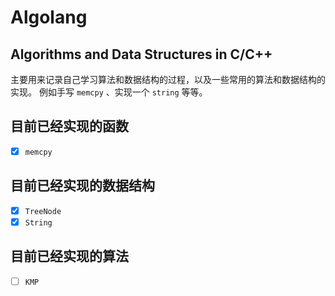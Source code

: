 # Algolang
## Algorithms and Data Structures in C/C++
主要用来记录自己学习算法和数据结构的过程，以及一些常用的算法和数据结构的实现。
例如手写 `memcpy` 、实现一个 `string` 等等。
## 目前已经实现的函数
- [x] `memcpy`

## 目前已经实现的数据结构
- [x] `TreeNode`
- [x] `String`

## 目前已经实现的算法
- [ ] `KMP`